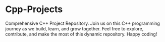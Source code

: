 # Cpp-Projects
Comprehensive C++ Project Repository. Join us on this C++ programming journey as we build, learn, and grow together. Feel free to explore, contribute, and make the most of this dynamic repository. Happy coding!
